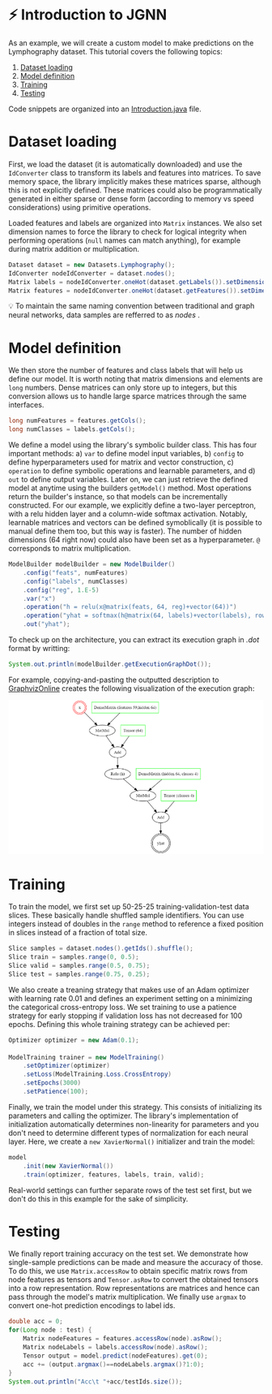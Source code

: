 # :zap: Introduction to JGNN

As an example, we will create a custom model to make predictions on the Lymphography dataset.
This tutorial covers the following topics:

1. [Dataset loading](#dataset-loading)
2. [Model definition](#model-definition)
3. [Training](#training)
4. [Testing](#testing)

Code snippets are organized into an [Introduction.java](../JGNN/src/examples/Introduction.java) file.

# Dataset loading
First, we load the dataset (it is automatically downloaded) and use the `IdConverter` class
to transform its labels and features into matrices. To save memory space, the library implicitly
makes these matrices sparse, although this is not explicitly defined. These matrices could also
be programmatically generated in either sparse or dense form (according to memory vs speed
considerations) using primitive operations.

Loaded features and labels are organized into `Matrix` instances. We also set dimension names
to force the library to check for logical integrity when performing operations (`null` names
can match anything), for example during matrix addition or multiplication.

```java
Dataset dataset = new Datasets.Lymphography();
IdConverter nodeIdConverter = dataset.nodes();
Matrix labels = nodeIdConverter.oneHot(dataset.getLabels()).setDimensionName("samples", "classes");
Matrix features = nodeIdConverter.oneHot(dataset.getFeatures()).setDimensionName("samples", "features");
```

:bulb: To maintain the same naming convention between traditional and graph neural networks, 
data samples are refferred to as *nodes* .

# Model definition
We then store the number of features and class labels that will help us define our model. It
is worth noting that matrix dimensions and elements are `long` numbers. Dense matrices can only
store up to integers, but this conversion allows us to handle large sparce matrices through the
same interfaces.

```java
long numFeatures = features.getCols();
long numClasses = labels.getCols();
```

We define a model using the library's symbolic builder class. This
has four important methods: a) `var` to define model input variables, b) `config` to define
hyperparameters used for matrix and vector construction,
c) `operation` to define symbolic operations and learnable parameters,
and d) `out` to define output variables. Later on, we can just retrieve the defined model at anytime
using the builders `getModel()` method.
Most operations return the builder's instance, so that models can be incrementally constructed.
For our example, we explicitly define a two-layer perceptron, with a relu hidden layer and 
a column-wide softmax activation.
Notably, learnable matrices and vectors can be defined symoblically (it is possible to 
manual define them too, but this way is faster). The number of
hidden dimensions (64 right now) could also have been set as a hyperparameter. `@` corresponds
to matrix multiplication.

```java
ModelBuilder modelBuilder = new ModelBuilder()
	.config("feats", numFeatures)
	.config("labels", numClasses)
	.config("reg", 1.E-5)
	.var("x")
	.operation("h = relu(x@matrix(feats, 64, reg)+vector(64))")
	.operation("yhat = softmax(h@matrix(64, labels)+vector(labels), row)")
	.out("yhat");
```

To check up on the architecture, you can extract its execution graph in *.dot* format
by writting:

```java
System.out.println(modelBuilder.getExecutionGraphDot());
```

For example, copying-and-pasting the outputted description to [GraphvizOnline](https://dreampuf.github.io/GraphvizOnline/) creates the following visualization
of the execution graph:

![Example execution graph](graphviz.png)

# Training
To train the model, we first set up 50-25-25 training-validation-test data slices.
These basically handle shuffled sample identifiers. You can use integers instead of
doubles in the `range` method to reference a fixed position in slices instead of
a fraction of total size.

```java
Slice samples = dataset.nodes().getIds().shuffle();
Slice train = samples.range(0, 0.5);
Slice valid = samples.range(0.5, 0.75);
Slice test = samples.range(0.75, 0.25);
```

We also create a treaning strategy that makes use of an Adam optimizer 
with learning rate 0.01 and defines an experiment setting on a minimizing the 
categorical cross-entropy loss.
We set training to use a patience strategy for early stopping if
validation loss has not decreased for 100 epochs. Defining this 
whole training strategy can be achieved per:


```java
Optimizer optimizer = new Adam(0.1);

ModelTraining trainer = new ModelTraining()
	.setOptimizer(optimizer)
	.setLoss(ModelTraining.Loss.CrossEntropy)
	.setEpochs(3000)
	.setPatience(100);
```

Finally, we train the model under this strategy.
This consists of initializing its parameters and calling the optimizer.
The library's implementation of initialization automatically determines non-linearity 
for parameters and you don't need to determine different types of normalization for each 
neural layer. Here, we create a `new XavierNormal()` initializer and train the model:

```java
model
	.init(new XavierNormal())
	.train(optimizer, features, labels, train, valid);
```

Real-world settings can further separate rows of the test set first, but we don't do this
in this example for the sake of simplicity.


# Testing
We finally report training accuracy on the test set. We demonstrate how single-sample predictions can be
made and measure the accuracy of those. To do this, we use `Matrix.accessRow` to obtain specific matrix rows from node features as tensors and `Tensor.asRow` to convert the obtained tensors into a row representation. Row representations
are matrices and hence can pass through the model's matrix multiplication. We finally use `argmax` to convert one-hot prediction encodings to label ids.

```java
double acc = 0;
for(Long node : test) {
	Matrix nodeFeatures = features.accessRow(node).asRow();
	Matrix nodeLabels = labels.accessRow(node).asRow();
	Tensor output = model.predict(nodeFeatures).get(0);
	acc += (output.argmax()==nodeLabels.argmax()?1:0);
}
System.out.println("Acc\t "+acc/testIds.size());
```
